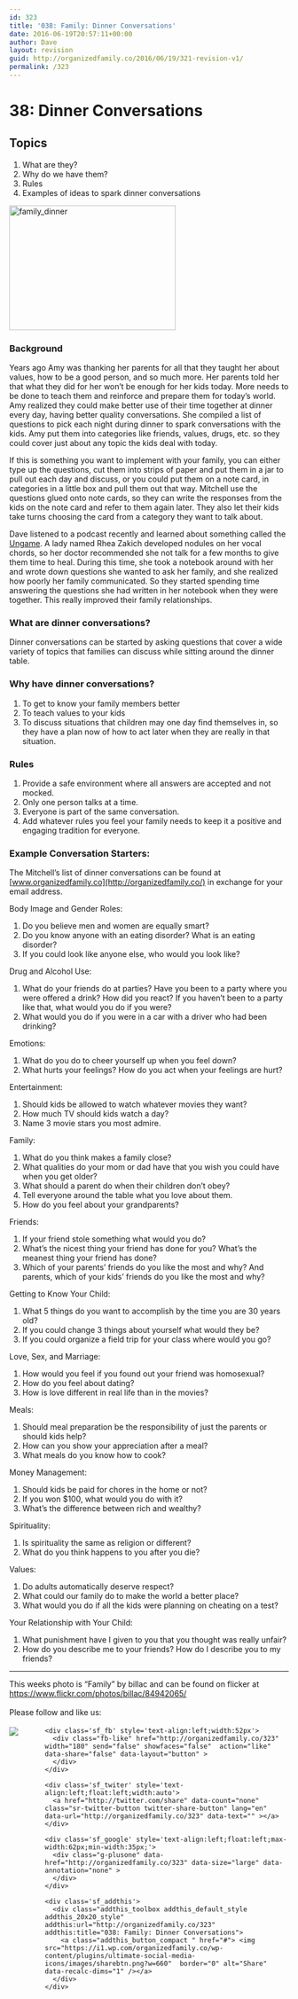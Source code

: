 ```yaml
---
id: 323
title: '038: Family: Dinner Conversations'
date: 2016-06-19T20:57:11+00:00
author: Dave
layout: revision
guid: http://organizedfamily.co/2016/06/19/321-revision-v1/
permalink: /323
---
```

# 38: Dinner Conversations

## Topics

  1. What are they?
  2. Why do we have them?
  3. Rules
  4. Examples of ideas to spark dinner conversations

[<img src="https://i2.wp.com/organizedfamily.co/wp-content/uploads/2016/06/family_dinner.jpg?resize=300%2C225" alt="family_dinner" width="300" height="225" class="aligncenter size-medium wp-image-320" srcset="https://i2.wp.com/organizedfamily.co/wp-content/uploads/2016/06/family_dinner.jpg?resize=300%2C225 300w, https://i2.wp.com/organizedfamily.co/wp-content/uploads/2016/06/family_dinner.jpg?w=500 500w" sizes="(max-width: 300px) 100vw, 300px" data-recalc-dims="1" />](https://i2.wp.com/organizedfamily.co/wp-content/uploads/2016/06/family_dinner.jpg)

### Background

Years ago Amy was thanking her parents for all that they taught her about values, how to be a good person, and so much more. Her parents told her that what they did for her won&#8217;t be enough for her kids today. More needs to be done to teach them and reinforce and prepare them for today&#8217;s world. Amy realized they could make better use of their time together at dinner every day, having better quality conversations. She compiled a list of questions to pick each night during dinner to spark conversations with the kids. Amy put them into categories like friends, values, drugs, etc. so they could cover just about any topic the kids deal with today.

If this is something you want to implement with your family, you can either type up the questions, cut them into strips of paper and put them in a jar to pull out each day and discuss, or you could put them on a note card, in categories in a little box and pull them out that way. Mitchell use the questions glued onto note cards, so they can write the responses from the kids on the note card and refer to them again later. They also let their kids take turns choosing the card from a category they want to talk about.

Dave listened to a podcast recently and learned about something called the [Ungame](http://www.ungame.com/). A lady named Rhea Zakich developed nodules on her vocal chords, so her doctor recommended she not talk for a few months to give them time to heal. During this time, she took a notebook around with her and wrote down questions she wanted to ask her family, and she realized how poorly her family communicated. So they started spending time answering the questions she had written in her notebook when they were together. This really improved their family relationships.

### What are dinner conversations?

Dinner conversations can be started by asking questions that cover a wide variety of topics that families can discuss while sitting around the dinner table.

### Why have dinner conversations?

  1. To get to know your family members better
  2. To teach values to your kids
  3. To discuss situations that children may one day find themselves in, so they have a plan now of how to act later when they are really in that situation.

### Rules

  1. Provide a safe environment where all answers are accepted and not mocked.
  2. Only one person talks at a time.
  3. Everyone is part of the same conversation.
  4. Add whatever rules you feel your family needs to keep it a positive and engaging tradition for everyone.

### Example Conversation Starters:

The Mitchell&#8217;s list of dinner conversations can be found at [www.organizedfamily.co](http://organizedfamily.co/) in exchange for your email address.

Body Image and Gender Roles:

  1. Do you believe men and women are equally smart?
  2. Do you know anyone with an eating disorder? What is an eating disorder?
  3. If you could look like anyone else, who would you look like?

Drug and Alcohol Use:

  1. What do your friends do at parties? Have you been to a party where you were offered a drink? How did you react? If you haven&#8217;t been to a party like that, what would you do if you were?
  2. What would you do if you were in a car with a driver who had been drinking?

Emotions:

  1. What do you do to cheer yourself up when you feel down?
  2. What hurts your feelings? How do you act when your feelings are hurt?

Entertainment:

  1. Should kids be allowed to watch whatever movies they want?
  2. How much TV should kids watch a day?
  3. Name 3 movie stars you most admire.

Family:

  1. What do you think makes a family close?
  2. What qualities do your mom or dad have that you wish you could have when you get older?
  3. What should a parent do when their children don&#8217;t obey?
  4. Tell everyone around the table what you love about them.
  5. How do you feel about your grandparents?

Friends:

  1. If your friend stole something what would you do?
  2. What&#8217;s the nicest thing your friend has done for you? What&#8217;s the meanest thing your friend has done?
  3. Which of your parents&#8217; friends do you like the most and why? And parents, which of your kids&#8217; friends do you like the most and why?

Getting to Know Your Child:

  1. What 5 things do you want to accomplish by the time you are 30 years old?
  2. If you could change 3 things about yourself what would they be?
  3. If you could organize a field trip for your class where would you go?

Love, Sex, and Marriage:

  1. How would you feel if you found out your friend was homosexual?
  2. How do you feel about dating?
  3. How is love different in real life than in the movies?

Meals:

  1. Should meal preparation be the responsibility of just the parents or should kids help?
  2. How can you show your appreciation after a meal?
  3. What meals do you know how to cook?

Money Management:

  1. Should kids be paid for chores in the home or not?
  2. If you won $100, what would you do with it?
  3. What&#8217;s the difference between rich and wealthy?

Spirituality:

  1. Is spirituality the same as religion or different?
  2. What do you think happens to you after you die?

Values:

  1. Do adults automatically deserve respect?
  2. What could our family do to make the world a better place?
  3. What would you do if all the kids were planning on cheating on a test?

Your Relationship with Your Child:

  1. What punishment have I given to you that you thought was really unfair?
  2. How do you describe me to your friends? How do I describe you to my friends?

* * *

This weeks photo is &#8220;Family&#8221; by billac and can be found on flicker at https://www.flickr.com/photos/billac/84942065/

<div class='sfsi_Sicons' style='width: 100%; display: inline-block; vertical-align: middle; text-align:left'>
  <div style='margin:0px 8px 0px 0px; line-height: 24px'>
    <span>Please follow and like us:</span>
  </div>
  
  <div class='sfsi_socialwpr'>
    <div class='sf_subscrbe' style='text-align:left;float:left;width:64px'>
      <a href="http://www.specificfeeds.com/widget/emailsubscribe/MTc5ODgx/OA==/" target="_blank"><img src="https://i2.wp.com/organizedfamily.co/wp-content/plugins/ultimate-social-media-icons/images/follow_subscribe.png?w=660" data-recalc-dims="1" /></a>
    </div>
    
    <div class='sf_fb' style='text-align:left;width:52px'>
      <div class="fb-like" href="http://organizedfamily.co/323" width="180" send="false" showfaces="false"  action="like" data-share="false" data-layout="button" >
      </div>
    </div>
    
    <div class='sf_twiter' style='text-align:left;float:left;width:auto'>
      <a href="http://twitter.com/share" data-count="none" class="sr-twitter-button twitter-share-button" lang="en" data-url="http://organizedfamily.co/323" data-text="" ></a>
    </div>
    
    <div class='sf_google' style='text-align:left;float:left;max-width:62px;min-width:35px;'>
      <div class="g-plusone" data-href="http://organizedfamily.co/323" data-size="large" data-annotation="none" >
      </div>
    </div>
    
    <div class='sf_addthis'>
      <div class="addthis_toolbox addthis_default_style addthis_20x20_style" addthis:url="http://organizedfamily.co/323" addthis:title="038: Family: Dinner Conversations">
        <a class="addthis_button_compact " href="#"> <img src="https://i1.wp.com/organizedfamily.co/wp-content/plugins/ultimate-social-media-icons/images/sharebtn.png?w=660"  border="0" alt="Share" data-recalc-dims="1" /></a>
      </div>
    </div>
  </div>
</div>
